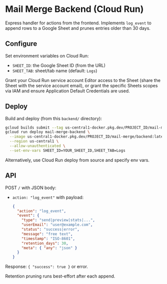 # Mail Merge Backend (Cloud Run)

Express handler for actions from the frontend. Implements `log_event` to append rows to a Google Sheet and prunes entries older than 30 days.

## Configure

Set environment variables on Cloud Run:
- `SHEET_ID`: the Google Sheet ID (from the URL)
- `SHEET_TAB`: sheet/tab name (default: `Logs`)

Grant your Cloud Run service account Editor access to the Sheet (share the Sheet with the service account email), or grant the specific Sheets scopes via IAM and ensure Application Default Credentials are used.

## Deploy

Build and deploy (from this `backend/` directory):

```bash
gcloud builds submit --tag us-central1-docker.pkg.dev/PROJECT_ID/mail-merge/backend:latest
gcloud run deploy mail-merge-backend \
  --image us-central1-docker.pkg.dev/PROJECT_ID/mail-merge/backend:latest \
  --region us-central1 \
  --allow-unauthenticated \
  --set-env-vars SHEET_ID=YOUR_SHEET_ID,SHEET_TAB=Logs
```

Alternatively, use Cloud Run deploy from source and specify env vars.

## API

POST `/` with JSON body:

- `action: "log_event"` with payload:
  ```json
  {
    "action": "log_event",
    "event": {
      "type": "send|preview|stats|...",
      "userEmail": "user@example.com",
      "status": "success|error",
      "message": "free text",
      "timestamp": "ISO-8601",
      "retention_days": 30,
      "meta": { "any": "json" }
    }
  }
  ```

Response: `{ "success": true }` or error.

Retention pruning runs best-effort after each append.



